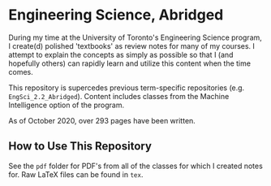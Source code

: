 # Engineering Science, Abridged

During my time at the University of Toronto's Engineering Science program, I create(d) polished 'textbooks' as review notes for many of my courses. I attempt to explain the concepts as simply as possible so that I (and hopefully others) can rapidly learn and utilize this content when the time comes. 

This repository is supercedes previous term-specific repositories (e.g. `EngSci_2.2_Abridged`). Content includes classes from the Machine Intelligence option of the program.

As of October 2020, over 293 pages have been written.

## How to Use This Repository

See the `pdf` folder for PDF's from all of the classes for which I created notes for. Raw LaTeX files can be found in `tex`. 


